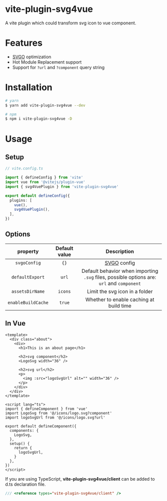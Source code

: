 # vite-plugin-svg4vue

A vite plugin which could transform svg icon to vue component.

# Features

- [SVGO](https://github.com/svg/svgo) optimization
- Hot Module Replacement support
- Support for `?url` and `?component` query string

# Installation

```bash
# yarn
$ yarn add vite-plugin-svg4vue --dev

# npm
$ npm i vite-plugin-svg4vue -D
```

# Usage
## Setup

```ts
// vite.config.ts

import { defineConfig } from 'vite'
import vue from '@vitejs/plugin-vue'
import { svg4VuePlugin } from 'vite-plugin-svg4vue'

export default defineConfig({
  plugins: [
    vue(),
    svg4VuePlugin(),
  ],
})
```

## Options

| property | Default value | Description |
| :---: | :---: | :---: |
| `svgoConfig` | `{}` | [SVGO](https://github.com/svg/svgo) config |
| `defaultExport` | `url` | Default behavior when importing `.svg` files, possible options are: `url` and `component` |
| `assetsDirName` | `icons` | Limit the svg icon in a folder |
| `enableBuildCache` | `true` | Whether to enable caching at build time |


## In Vue

```vue
<template>
  <div class="about">
    <div>
      <h1>This is an about page</h1>

      <h2>svg component</h2>
      <LogoSvg width="36" />

      <h2>svg url</h2>
      <p>
        <img :src="logoSvgUrl" alt="" width="36" />
      </p>
    </div>
  </div>
</template>

<script lang="ts">
import { defineComponent } from 'vue'
import LogoSvg from '@/icons/logo.svg?component'
import logoSvgUrl from '@/icons/logo.svg?url'

export default defineComponent({
  components: {
    LogoSvg,
  },
  setup() {
    return {
      logoSvgUrl,
    }
  },
})
</script>
```

If you are using TypeScript, **vite-plugin-svg4vue/client** can be added to d.ts declaration file.

``` ts
/// <reference types="vite-plugin-svg4vue/client" />
```